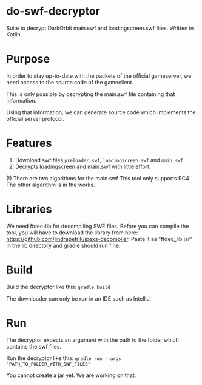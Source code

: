 # do-swf-decryptor
Suite to decrypt DarkOrbit main.swf and loadingscreen.swf files.
Written in Kotlin.

# Purpose

In order to stay up-to-date with the packets of the official gameserver, we need access to the source code of the
gameclient.

This is only possible by decrypting the main.swf file containing that information.

Using that information, we can generate source code which implements the official server protocol.

# Features
1. Download swf files `preloader.swf`, `loadingscreen.swf` and `main.swf`
2. Decrypts loadingscreen and main.swf with little effort.
   
(!) There are two algorithms for the main.swf
        This tool only supports RC4. The other algorithm is in the works.
   
# Libraries

We need ffdec-lib for decompiling SWF files.
Before you can compile the tool, you will have to download the library from
here: https://github.com/jindrapetrik/jpexs-decompiler.
Paste it as "ffdec_lib.jar" in the lib directory and gradle should run fine.


# Build
Build the decryptor like this: `gradle build`

The downloader can only be run in an IDE such as IntelliJ.

# Run
The decryptor expects an argument with the path to the folder which contains the swf files.

Run the decryptor like this: `gradle run --args "PATH_TO_FOLDER_WITH_SWF_FILES"`

You cannot create a jar yet. We are working on that.
